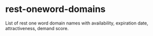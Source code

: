 # rest-oneword-domains
List of rest one word domain names with availability, expiration date, attractiveness, demand score.
